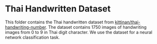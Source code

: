 # Thai Handwritten Dataset

This folder contains the Thai handwritten dataset from [kittinan/thai-handwriting-number](https://github.com/kittinan/thai-handwriting-number).
The dataset contains 1750 images of handwriting images from 0 to 9 in Thai digit character. We use the
dataset for a neural network classification task.
